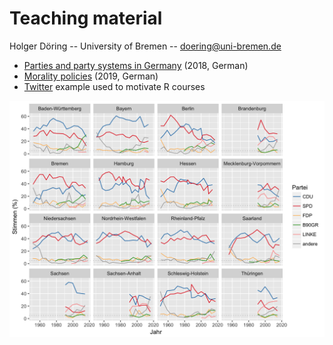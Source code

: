 # Teaching material

Holger Döring -- University of Bremen -- doering@uni-bremen.de

- [Parties and party systems in Germany](parteien-deutschland-2018/) (2018, German)
- [Morality policies](moralpolitik-2019) (2019, German)
- [Twitter](twitter/) example used to motivate R courses

![Wahlen-in Deutschland](parteien-deutschland-2018/wid-ergebnisse.png)
